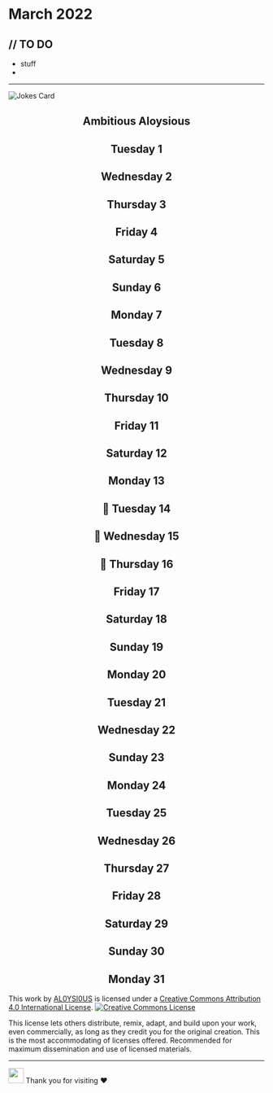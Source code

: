 # March 2022

## // TO DO
- stuff
- 
---


![Jokes Card](https://readme-jokes.vercel.app/api)

<h2 align="center">Ambitious Aloysious</h2>


<h2 align="center"> Tuesday 1 </h2>
<h2 align="center"> Wednesday 2 </h2>
<h2 align="center"> Thursday 3 </h2>
<h2 align="center"> Friday 4 </h2>
<h2 align="center"> Saturday 5 </h2>
<h2 align="center"> Sunday 6 </h2>
<h2 align="center"> Monday 7 </h2>
<h2 align="center"> Tuesday 8 </h2>
<h2 align="center"> Wednesday 9 </h2>
<h2 align="center"> Thursday 10 </h2>
<h2 align="center"> Friday 11 </h2>
<h2 align="center"> Saturday 12 </h2>
<h2 align="center"> Monday 13 </h2>
<h2 align="center">👾 Tuesday 14 </h2>
<h2 align="center">👾 Wednesday 15 </h2>
<h2 align="center">👾 Thursday 16 </h2>
<h2 align="center"> Friday 17 </h2>
<h2 align="center"> Saturday 18 </h2>
<h2 align="center"> Sunday 19 </h2>
<h2 align="center"> Monday 20 </h2>
<h2 align="center"> Tuesday 21 </h2>
<h2 align="center"> Wednesday 22 </h2>
<h2 align="center"> Sunday 23 </h2>
<h2 align="center"> Monday 24 </h2>
<h2 align="center"> Tuesday 25 </h2>
<h2 align="center"> Wednesday 26 </h2>
<h2 align="center"> Thursday 27 </h2>
<h2 align="center"> Friday 28 </h2>
<h2 align="center"> Saturday 29 </h2>
<h2 align="center"> Sunday 30 </h2>
<h2 align="center"> Monday 31 </h2>

This work by <a xmlns:cc="http://creativecommons.org/ns#" href="https://github.com/AL0YSI0US/" property="cc:attributionName" rel="cc:attributionURL">AL0YSI0US</a> is licensed under a <a rel="license" href="http://creativecommons.org/licenses/by/4.0/">Creative Commons Attribution 4.0 International License</a>. <a rel="license" href="http://creativecommons.org/licenses/by/4.0/"><img alt="Creative Commons License" style="border-width:0" src="https://i.creativecommons.org/l/by/4.0/88x31.png" /></a><br />

This license lets others distribute, remix, adapt, and build upon your work, even commercially, as long as they credit you for the original creation. This is the most accommodating of licenses offered. Recommended for maximum dissemination and use of licensed materials.


---

<img src="https://raw.githubusercontent.com/MartinHeinz/MartinHeinz/master/wave.gif" width="30px"> Thank you for visiting ❤️
